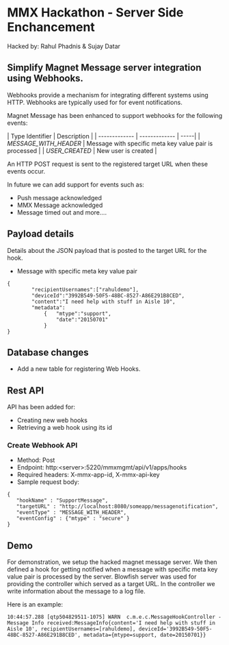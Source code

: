 MMX Hackathon - Server Side Enchancement
========================================
Hacked by: Rahul Phadnis & Sujay Datar

Simplify Magnet Message server integration using Webhooks.
----------------------------------------------------------

Webhooks provide a mechanism for integrating different systems using HTTP. Webhooks are typically used for
for event notifications.

Magnet Message has been enhanced to support webhooks for the following events:

| Type Identifier | Description |
| ------------- | ------------- | -----|
| _MESSAGE_WITH_HEADER_ | Message with specific meta key value pair is processed |
| _USER_CREATED_        | New user is created |


An HTTP POST request is sent to the registered target URL when these events occur.

In future we can add support for events such as:
- Push message acknowledged
- MMX Message acknowledged
- Message timed out
and more....

## Payload details
Details about the JSON payload that is posted to the target URL for the hook.
 
* Message with specific meta key value pair
````
{
        "recipientUsernames":["rahuldemo"],
        "deviceId":"3992B549-50F5-48BC-8527-A86E291B8CED",
        "content":"I need help with stuff in Aisle 10",
        "metadata":
            {   "mtype":"support",
                "date":"20150701"
            }
}
````    

## Database changes

- Add a new table for registering Web Hooks.

## Rest API
API has been added for:
- Creating new web hooks
- Retrieving a web hook using its id

###  Create Webhook API
* Method: Post
* Endpoint: http:\<server\>:5220/mmxmgmt/api/v1/apps/hooks
* Required headers: X-mmx-app-id, X-mmx-api-key
* Sample request body:
```
{
   "hookName" : "SupportMessage",
   "targetURL" : "http://localhost:8080/someapp/messagenotification",
   "eventType" : "MESSAGE_WITH_HEADER",
   "eventConfig" : {"mtype" : "secure" }
}
```
## Demo
For demonstration, we setup the hacked magnet message server. We then defined a hook for getting notified when a message with specific meta key value pair is 
processed by the server. Blowfish server was used for providing the controller which served as a target URL. 
In the controller we write information about the message to a log file.

Here is an example:
```
10:44:57.288 [qtp504829511-1075] WARN  c.m.e.c.MessageHookController - Message Info received:MessageInfo{content='I need help with stuff in Aisle 10', recipientUsernames=[rahuldemo], deviceId='3992B549-50F5-48BC-8527-A86E291B8CED', metadata={mtype=support, date=20150701}}

```


